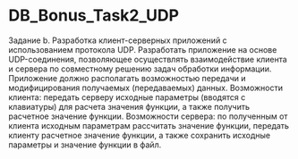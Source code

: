 # DB_Bonus_Task2_UDP
Задание b. Разработка клиент-серверных приложений с использованием протокола UDP. Разработать приложение на основе UDP-соединения, позволяющее осуществлять взаимодействие клиента и сервера по совместному решению задач обработки информации. Приложение должно располагать возможностью передачи и модифицирования получаемых (передаваемых) данных. Возможности клиента: передать серверу исходные параметры (вводятся с клавиатуры) для расчета значения функции, а также получить расчетное значение функции. Возможности сервера: по полученным от клиента исходным параметрам рассчитать значение функции, передать клиенту расчетное значение функции, а также сохранить исходные параметры и значение функции в файл.
